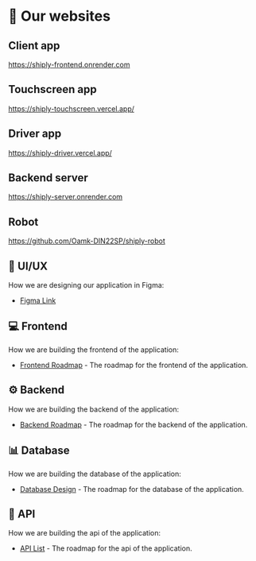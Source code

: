 # 📜 Our websites

## Client app
https://shiply-frontend.onrender.com
## Touchscreen app
https://shiply-touchscreen.vercel.app/
## Driver app
https://shiply-driver.vercel.app/
## Backend server
https://shiply-server.onrender.com
## Robot
https://github.com/Oamk-DIN22SP/shiply-robot

## 🎨 UI/UX

How we are designing our application in Figma:

- [Figma Link](https://www.figma.com/proto/jijAvzmo9h8uR9TxKqVhCe/Shiply-Main-Design?page-id=0%3A1&type=design&node-id=15-4&viewport=190%2C269%2C0.18&t=m6xIjP6RzdvN0QW6-1&scaling=scale-down&starting-point-node-id=15%3A4&mode=design)

## :computer: Frontend

How we are building the frontend of the application:

- [Frontend Roadmap](frontend.md) - The roadmap for the frontend of the application.

## ⚙️  Backend

How we are building the backend of the application:

- [Backend Roadmap](backend.md) - The roadmap for the backend of the application.

## 📊 Database

How we are building the database of the application:

- [Database Design](database.md) - The roadmap for the database of the application.

## :rocket: API

How we are building the api of the application:

- [API List](api.md) - The roadmap for the api of the application.
